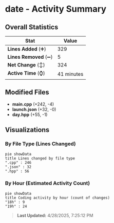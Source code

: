 # date - Activity Summary 

## Overall Statistics

| Stat                   | Value                                                             |
| ---------------------- | ----------------------------------------------------------------- |
| **Lines Added** (➕)   | 329                                          |
| **Lines Removed** (➖) | 5                                        |
| **Net Change** (↕)    | 324                |
| **Active Time** (⌚)   | 41 minutes |


## Modified Files
- **main.cpp** (+242, -4)
- **launch.json** (+32, -0)
- **day.hpp** (+55, -1)

## Visualizations

### By File Type (Lines Changed)

```mermaid
pie showData
title Lines changed by file type
".cpp" : 246
".json" : 32
".hpp" : 56
```

### By Hour (Estimated Activity Count)

```mermaid
pie showData
title Coding activity by hour (count of changes)
"18h" : 9
"19h" : 24
```


> **Last Updated:** 4/28/2025, 7:25:12 PM